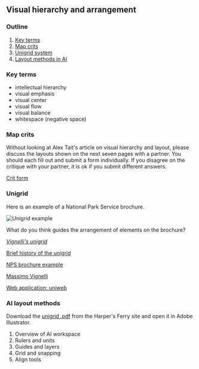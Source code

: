 ## Visual hierarchy and arrangement  

### Outline  

1. [Key terms](#key-terms)   
2. [Map crits](#map-crits)    
3. [Unigrid system](#unigrid)   
4. [Layout methods in AI](#ai-layout-methods)     

### Key terms  

- intellectual hierarchy  
- visual emphasis      
- visual center  
- visual flow
- visual balance
- whitespace (negative space)    

### Map crits

Without looking at Alex Tait's article on visual hierarchy and layout, please discuss the layouts shown on the next seven pages with a partner. You should each fill out and submit a form individually. If you disagree on the critique with your partner, it is ok if you submit different answers.   

[Crit form](https://forms.gle/7NC2aPsVCRjdGsoG7)

### Unigrid  

Here is an example of a National Park Service brochure.

![Unigrid example](https://www.nps.gov/parkhistory/online_books/brochures/unigrid/images/plate1.jpg)  

What do you think guides the arrangement of elements on the brochure?  

[_Vignelli's unigrid_](https://www.nps.gov/parkhistory/online_books/brochures/unigrid/images/plate2.jpg)

[Brief history of the unigrid](https://www.nps.gov/subjects/hfc/a-brief-history-of-the-unigrid.htm)  

[NPS brochure example](https://www.nps.gov/chis/learn/upload/2018-Park-Brochure.pdf)  

[Massimo Vignelli](https://en.wikipedia.org/wiki/Massimo_Vignelli)  

[Web application: uniweb](http://www.designculture.it/insight/uniweb.html)

### AI layout methods

Download the [unigrid .pdf](https://www.nps.gov/parkhistory/online_books/brochures/unigrid/images/plate2.pdf) from the Harper's Ferry site and open it in Adobe Illustrator.  

1. Overview of AI workspace      
2. Rulers and units  
3. Guides and layers    
4. Grid and snapping   
5. Align tools  

